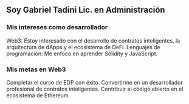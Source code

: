 ## Soy Gabriel Tadini Lic. en Administración

### Mis intereses como desarrollador
Web3: Estoy interesado con el desarrollo de contratos inteligentes, la arquitectura de dApps y el ecosistema de DeFi.
Lenguajes de programación: Me enfoco en aprender Solidity y JavaScript.

### Mis metas en Web3
Completar el curso de EDP con éxito.
Convertirme en un desarrollador profesional de contratos inteligentes.
Contribuir al código abierto en el ecosistema de Ethereum.
